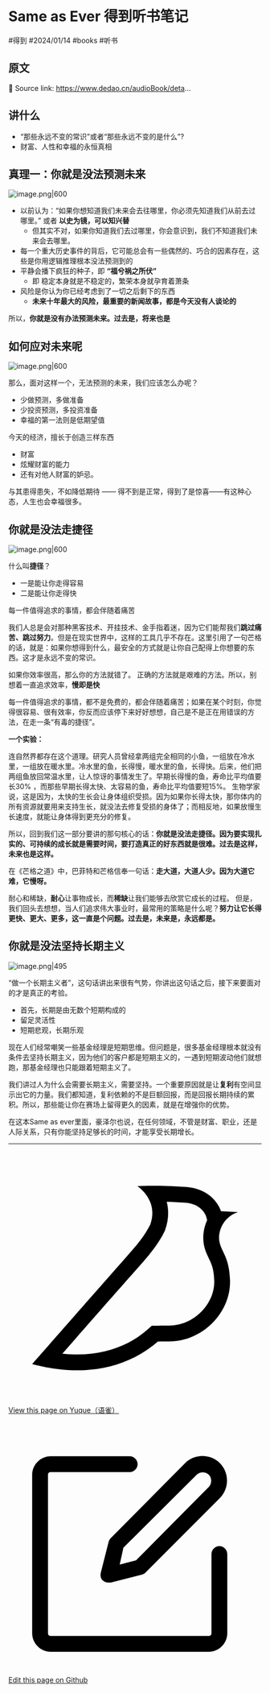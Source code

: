 
# Same as Ever 得到听书笔记


<Badge type="info">#得到</Badge> <Badge type="warning">#2024/01/14</Badge> <Badge type="info">#books</Badge> <Badge type="info">#听书</Badge> 

## 原文

🔗 Source link: https://www.dedao.cn/audioBook/deta...

## 讲什么

- “那些永远不变的常识”或者“那些永远不变的是什么”? 
- 财富、人性和幸福的永恒真相

## 真理一：你就是没法预测未来

![image.png|600](https://od-1310531898.cos.ap-beijing.myqcloud.com/202401141613804.png)

- 以前认为：“如果你想知道我们未来会去往哪里，你必须先知道我们从前去过哪里。” 或者 **以史为镜，可以知兴替**
	- 但其实不对，如果你知道我们去过哪里，你会意识到，我们不知道我们未来会去哪里。
- 每一个重大历史事件的背后，它可能总会有一些偶然的、巧合的因素存在，这些是你用逻辑推理根本没法预测到的
- 平静会播下疯狂的种子，即 **“福兮祸之所伏”**
	- 即 稳定本身就是不稳定的，繁荣本身就孕育着萧条
- 风险是你认为你已经考虑到了一切之后剩下的东西
	- **未来十年最大的风险，最重要的新闻故事，都是今天没有人谈论的**

所以，**你就是没有办法预测未来。过去是，将来也是**


## 如何应对未来呢

![image.png|600](https://od-1310531898.cos.ap-beijing.myqcloud.com/202401141626834.png)

那么，面对这样一个，无法预测的未来，我们应该怎么办呢？
-  少做预测，多做准备
-  少投资预测，多投资准备
- 幸福的第一法则是低期望值

今天的经济，擅长于创造三样东西
- 财富
- 炫耀财富的能力
- 还有对他人财富的妒忌。

与其患得患失，不如降低期待 —— 得不到是正常，得到了是惊喜——有这种心态，人生也会幸福很多。

## 你就是没法走捷径

![image.png|600](https://od-1310531898.cos.ap-beijing.myqcloud.com/202401141632089.png)

什么叫**捷径**？
- 一是能让你走得容易
- 二是能让你走得快

每一件值得追求的事情，都会伴随着痛苦

我们人总是会对那种黑客技术、开挂技术、金手指着迷，因为它们能帮我们**跳过痛苦、跳过努力**。但是在现实世界中，这样的工具几乎不存在。这里引用了一句芒格的话，就是：如果你想得到什么，最安全的方式就是让你自己配得上你想要的东西。这才是永远不变的常识。

如果你效率很高，那么你的方法就错了。 正确的方法就是艰难的方法。所以，别想着一直追求效率，**慢即是快**

每一件值得追求的事情，都不是免费的，都会伴随着痛苦；如果在某个时刻，你觉得很容易、很有效率，你反而应该停下来好好想想，自己是不是正在用错误的方法，在走一条“有毒的捷径”。

**一个实验：**

连自然界都存在这个道理。研究人员曾经拿两组完全相同的小鱼，一组放在冷水里，一组放在暖水里。冷水里的鱼，长得慢，暖水里的鱼，长得快。后来，他们把两组鱼放回常温水里，让人惊讶的事情发生了。早期长得慢的鱼，寿命比平均值要长30% ，而那些早期长得太快、太容易的鱼，寿命比平均值要短15%。
生物学家说，这是因为，太快的生长会让身体组织受损。因为如果你长得太快，那你体内的所有资源就要用来支持生长，就没法去修复受损的身体了；而相反地，如果放慢生长速度，就能让身体得到更充分的修复。

所以，回到我们这一部分要讲的那句核心的话：**你就是没法走捷径。因为要实现扎实的、可持续的成长就是需要时间，要打造真正的好东西就是很难。过去是这样，未来也是这样。**


在《芒格之道》中，巴菲特和芒格信奉一句话：**走大道，大道人少。因为大道它难，它慢呀。**

耐心和稀缺，**耐心**让事物成长，而**稀缺**让我们能够去欣赏它成长的过程。
但是，我们回头去想想，当人们追求伟大事业时，最常用的策略是什么呢？**努力让它长得更快、更大、更多，这一直是个问题。过去是，未来是，永远都是。**

## 你就是没法坚持长期主义

![image.png|495](https://od-1310531898.cos.ap-beijing.myqcloud.com/202401141639308.png)

“做一个长期主义者”，这句话讲出来很有气势，你讲出这句话之后，接下来要面对的才是真正的考验。

- 首先，长期是由无数个短期构成的
- 留足灵活性
- 短期悲观，长期乐观

现在人们经常嘲笑一些基金经理是短期思维。但问题是，很多基金经理根本就没有条件去坚持长期主义，因为他们的客户都是短期主义的，一遇到短期波动他们就想跑，那基金经理也只能跟着短期主义了。


我们讲过人为什么会需要长期主义，需要坚持。一个重要原因就是让**复利**有空间显示出它的力量。我们都知道，复利依赖的不是巨额回报，而是回报长期持续的累积。所以，那些能让你在赛场上留得更久的因素，就是在增强你的优势。

在这本Same as ever里面，豪泽尔也说，在任何领域，不管是财富、职业，还是人际关系，只有你能坚持足够长的时间，才能享受长期增长。


---
<div class="liguwe-doc-footer">
            <div class="liguwe-doc-footer-edit-link">
                <p class="liguwe-doc-footer-p">
                    <svg t="1687912573060" class="icon" viewBox="0 0 1024 1024" version="1.1" xmlns="http://www.w3.org/2000/svg" p-id="1498">
                        <path d="M854.6 370.6c-9.9-39.4 9.9-102.2 73.4-124.4l-67.9-3.6s-25.7-90-143.6-98c-117.8-8.1-194.9-3-195-3 0.1 0 87.4 55.6 52.4 154.7-25.6 52.5-65.8 95.6-108.8 144.7-1.3 1.3-2.5 2.6-3.5 3.7C319.4 605 96 860 96 860c245.9 64.4 410.7-6.3 508.2-91.1 20.5-0.2 35.9-0.3 46.3-0.3 135.8 0 250.6-117.6 245.9-248.4-3.2-89.9-31.9-110.2-41.8-149.6z m-204.1 334c-10.6 0-26.2 0.1-46.8 0.3l-23.6 0.2-17.8 15.5c-47.1 41-104.4 71.5-171.4 87.6-52.5 12.6-110 16.2-172.7 9.6 18-20.5 36.5-41.6 55.4-63.1 92-104.6 173.8-197.5 236.9-268.5l1.4-1.4 1.3-1.5c4.1-4.6 20.6-23.3 24.7-28.1 9.7-11.1 17.3-19.9 24.5-28.6 30.7-36.7 52.2-67.8 69-102.2l1.6-3.3 1.2-3.4c13.7-38.8 15.4-76.9 6.2-112.8 22.5 0.7 46.5 1.9 71.7 3.6 33.3 2.3 55.5 12.9 71.1 29.2 5.8 6 10.2 12.5 13.4 18.7 1 2 1.7 3.6 2.3 5l5 17.7c-15.7 34.5-19.9 73.3-11.4 107.2 3 11.8 6.9 22.4 12.3 34.4 2.1 4.7 9.5 20.1 11 23.3 10.3 22.7 15.4 43 16.7 78.7 3.3 94.6-82.7 181.9-182 181.9z"
                              p-id="1499" ></path>
                    </svg>
                    <a href="https://www.yuque.com/liguwe/post/27b086f5-4074-5ef2-908e-f697b587b80b" target="_blank" class="liguwe-doc-footer-edit-link-a">
                        View this page on Yuque（语雀）
                    </a>
                </p>
                <p class="liguwe-doc-footer-p">
                    <svg t="1687913054251" class="icon" viewBox="0 0 1024 1024" version="1.1" xmlns="http://www.w3.org/2000/svg" p-id="5173"><path d="M853.333333 501.333333c-17.066667 0-32 14.933333-32 32v320c0 6.4-4.266667 10.666667-10.666666 10.666667H170.666667c-6.4 0-10.666667-4.266667-10.666667-10.666667V213.333333c0-6.4 4.266667-10.666667 10.666667-10.666666h320c17.066667 0 32-14.933333 32-32s-14.933333-32-32-32H170.666667c-40.533333 0-74.666667 34.133333-74.666667 74.666666v640c0 40.533333 34.133333 74.666667 74.666667 74.666667h640c40.533333 0 74.666667-34.133333 74.666666-74.666667V533.333333c0-17.066667-14.933333-32-32-32z"  p-id="5174"></path><path d="M405.333333 484.266667l-32 125.866666c-2.133333 10.666667 0 23.466667 8.533334 29.866667 6.4 6.4 14.933333 8.533333 23.466666 8.533333h8.533334l125.866666-32c6.4-2.133333 10.666667-4.266667 14.933334-8.533333l300.8-300.8c38.4-38.4 38.4-102.4 0-140.8-38.4-38.4-102.4-38.4-140.8 0L413.866667 469.333333c-4.266667 4.266667-6.4 8.533333-8.533334 14.933334z m59.733334 23.466666L761.6 213.333333c12.8-12.8 36.266667-12.8 49.066667 0 12.8 12.8 12.8 36.266667 0 49.066667L516.266667 558.933333l-66.133334 17.066667 14.933334-68.266667z"  p-id="5175"></path></svg>
                    <a href="https://github.com/liguwe/liguwe.github.io/blob/master/docs/27b086f5-4074-5ef2-908e-f697b587b80b.md" target="_blank" class="liguwe-doc-footer-edit-link-a">Edit this page on Github</a>
                </p>
            </div>
            <div id="liguwe-comment"></div></div>